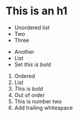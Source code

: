 # This is an h1

- Unordered list
- Two
- Three

* Another
* List
* Set _this is bold_

1. Ordered
2. List
3. _This is bold_
4. Out of order
5. This is number two
6. Add trailing whitespace
